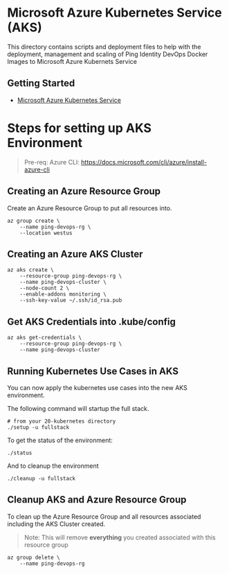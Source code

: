 # Microsoft Azure Kubernetes Service (AKS)
This directory contains scripts and deployment files to help with the deployment, management and scaling of 
Ping Identity DevOps Docker Images to Microsoft Azure Kubernets Service

## Getting Started

* [Microsoft Azure Kubernetes Service](https://docs.microsoft.com/en-us/azure/aks/intro-kubernetes)

# Steps for setting up AKS Environment

> Pre-req: Azure CLI: https://docs.microsoft.com/cli/azure/install-azure-cli

## Creating an Azure Resource Group
Create an Azure Resource Group to put all resources into.

```
az group create \
    --name ping-devops-rg \
    --location westus
```

## Creating an Azure AKS Cluster

```
az aks create \
    --resource-group ping-devops-rg \
    --name ping-devops-cluster \
    --node-count 2 \
    --enable-addons monitoring \
    --ssh-key-value ~/.ssh/id_rsa.pub
```

## Get AKS Credentials into .kube/config

```
az aks get-credentials \
    --resource-group ping-devops-rg \
    --name ping-devops-cluster
```

## Running Kubernetes Use Cases in AKS
You can now apply the kubernetes use cases into the new
AKS environment.

The following command will startup the full stack.
```
# from your 20-kubernetes directory
./setup -u fullstack
```

To get the status of the environment:

```
./status
```

And to cleanup the environment

```
./cleanup -u fullstack
```

## Cleanup AKS and Azure Resource Group
To clean up the Azure Resource Group and all resources associated
including the AKS Cluster created.

>Note: This will remove **everything** you created associated
with this resource group

```
az group delete \
    --name ping-devops-rg
```